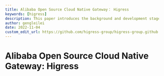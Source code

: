 ```yaml
---
title: Alibaba Open Source Cloud Native Gateway： Higress
keywords: [higress]
description: This paper introduces the background and development stages of Higress
author: gengleilei
date: 2022-11-04
custom_edit_url: https://github.com/higress-group/higress-group.github.io/blob/main/i18n/en/docusaurus-plugin-content-blog/higress.md
---
```


# Alibaba Open Source Cloud Native Gateway: Higress
